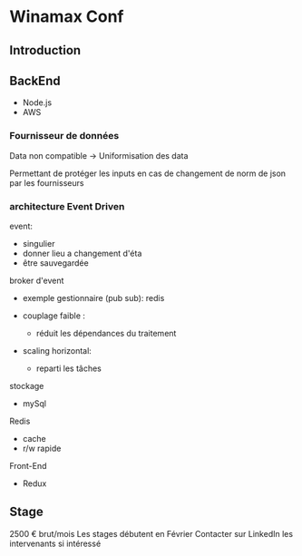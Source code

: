 # Winamax Conf

## Introduction

## BackEnd

- Node.js
- AWS

### Fournisseur de données

Data non compatible -> Uniformisation des data

Permettant de protéger les inputs en cas de changement de norm de json par les fournisseurs

### architecture Event Driven

event:
- singulier
- donner lieu a changement d'éta
- être sauvegardée

broker d'event 

- exemple gestionnaire (pub sub): redis

- couplage faible :
  - réduit les dépendances du traitement
- scaling horizontal:
  - reparti les tâches

stockage
- mySql

Redis
- cache
- r/w rapide

Front-End
- Redux

## Stage

2500 € brut/mois
Les stages débutent en Février
Contacter sur LinkedIn les intervenants si intéressé